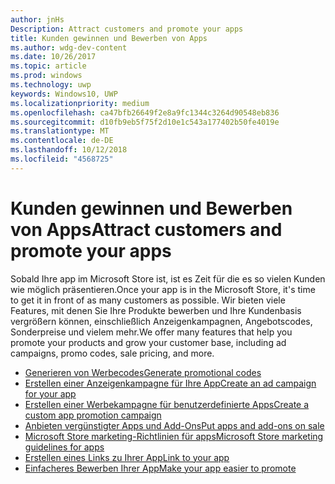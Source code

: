 ```yaml
---
author: jnHs
Description: Attract customers and promote your apps
title: Kunden gewinnen und Bewerben von Apps
ms.author: wdg-dev-content
ms.date: 10/26/2017
ms.topic: article
ms.prod: windows
ms.technology: uwp
keywords: Windows10, UWP
ms.localizationpriority: medium
ms.openlocfilehash: ca47bfb26649f2e8a9fc1344c3264d90548eb836
ms.sourcegitcommit: d10fb9eb5f75f2d10e1c543a177402b50fe4019e
ms.translationtype: MT
ms.contentlocale: de-DE
ms.lasthandoff: 10/12/2018
ms.locfileid: "4568725"
---
```

# <a name="attract-customers-and-promote-your-apps"></a><span data-ttu-id="e1a69-103">Kunden gewinnen und Bewerben von Apps</span><span class="sxs-lookup"><span data-stu-id="e1a69-103">Attract customers and promote your apps</span></span>

<span data-ttu-id="e1a69-104">Sobald Ihre app im Microsoft Store ist, ist es Zeit für die es so vielen Kunden wie möglich präsentieren.</span><span class="sxs-lookup"><span data-stu-id="e1a69-104">Once your app is in the Microsoft Store, it's time to get it in front of as many customers as possible.</span></span> <span data-ttu-id="e1a69-105">Wir bieten viele Features, mit denen Sie Ihre Produkte bewerben und Ihre Kundenbasis vergrößern können, einschließlich Anzeigenkampagnen, Angebotscodes, Sonderpreise und vielem mehr.</span><span class="sxs-lookup"><span data-stu-id="e1a69-105">We offer many features that help you promote your products and grow your customer base, including ad campaigns, promo codes, sale pricing, and more.</span></span>

-   [<span data-ttu-id="e1a69-106">Generieren von Werbecodes</span><span class="sxs-lookup"><span data-stu-id="e1a69-106">Generate promotional codes</span></span>](generate-promotional-codes.md)
-   [<span data-ttu-id="e1a69-107">Erstellen einer Anzeigenkampagne für Ihre App</span><span class="sxs-lookup"><span data-stu-id="e1a69-107">Create an ad campaign for your app</span></span>](create-an-ad-campaign-for-your-app.md)
-   [<span data-ttu-id="e1a69-108">Erstellen einer Werbekampagne für benutzerdefinierte Apps</span><span class="sxs-lookup"><span data-stu-id="e1a69-108">Create a custom app promotion campaign</span></span>](create-a-custom-app-promotion-campaign.md)
-   [<span data-ttu-id="e1a69-109">Anbieten vergünstigter Apps und Add-Ons</span><span class="sxs-lookup"><span data-stu-id="e1a69-109">Put apps and add-ons on sale</span></span>](put-apps-and-add-ons-on-sale.md)
-   [<span data-ttu-id="e1a69-110">Microsoft Store marketing-Richtlinien für apps</span><span class="sxs-lookup"><span data-stu-id="e1a69-110">Microsoft Store marketing guidelines for apps</span></span>](app-marketing-guidelines.md)
-   [<span data-ttu-id="e1a69-111">Erstellen eines Links zu Ihrer App</span><span class="sxs-lookup"><span data-stu-id="e1a69-111">Link to your app</span></span>](link-to-your-app.md)
-   [<span data-ttu-id="e1a69-112">Einfacheres Bewerben Ihrer App</span><span class="sxs-lookup"><span data-stu-id="e1a69-112">Make your app easier to promote</span></span>](make-your-app-easier-to-promote.md)

 

 

